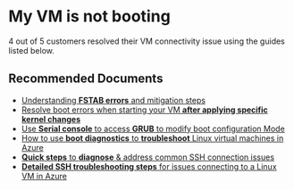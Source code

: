 <properties  
              pageTitle="My VM is not booting"
              description="My VM is not booting"
              service=""
              resource=""
              authors="ScottAzure"
              ms.author="scotro"
              displayOrder=""
              selfHelpType="generic"
              supportTopicIds="32615532,32628284"
              resourceTags=""
              productPesIds="15571,15797,16454,16470"
              cloudEnvironments="public"
              articleId="0c333e4e-a865-4822-84b4-0c8eba727ffe"
/>

# My VM is not booting

4 out of 5 customers resolved their VM connectivity issue using the guides listed below.

## **Recommended Documents**

* [Understanding **FSTAB errors** and mitigation steps](https://support.microsoft.com/help/3206699/azure-linux-vm-cannot-start-because-of-fstab-errors)<br>
* [Resolve boot errors when starting your VM **after applying specific kernel changes**](https://support.microsoft.com/help/4091524/how-recovery-azure-linux-vm-from-kernel-related-boot-related-issues)<br>
* [Use **Serial console** to access **GRUB** to modify boot configuration Mode](https://docs.microsoft.com/azure/virtual-machines/troubleshooting/serial-console-grub-single-user-mode)<br>
* [How to use **boot diagnostics** to **troubleshoot** Linux virtual machines in Azure](https://docs.microsoft.com/azure/virtual-machines/linux/boot-diagnostics)<br>
* [**Quick steps** to **diagnose** & address common SSH connection issues](https://azure.microsoft.com/documentation/articles/virtual-machines-troubleshoot-ssh-connections/)<br>
* [**Detailed SSH troubleshooting steps** for issues connecting to a Linux VM in Azure](https://docs.microsoft.com/azure/virtual-machines/linux/detailed-troubleshoot-ssh-connection)
